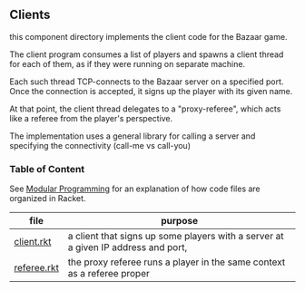 ## Clients

this component directory implements the client code for the Bazaar game. 

The client program consumes a list of players and spawns a
client thread for each of them, as if they were running on separate
machine.

Each such thread TCP-connects to the Bazaar server on a specified port.
Once the connection is accepted, it signs up the player with its given
name.

At that point, the client thread delegates to a "proxy-referee", which
acts like a referee from the player's perspective.

The implementation uses a general library for calling a server and
specifying the connectivity (call-me vs call-you)

### Table of Content


See [Modular Programming](https://felleisen.org/matthias/Thoughts/Modular_Programming.html)
for an explanation of how code files are organized in Racket.

| file | purpose |
|--------------------- | ------- |
| [client.rkt](client.rkt) | a client that signs up some players with a server at a given IP address and port, | 
| [referee.rkt](referee.rkt) | the proxy referee runs a player in the same context as a referee proper | 


